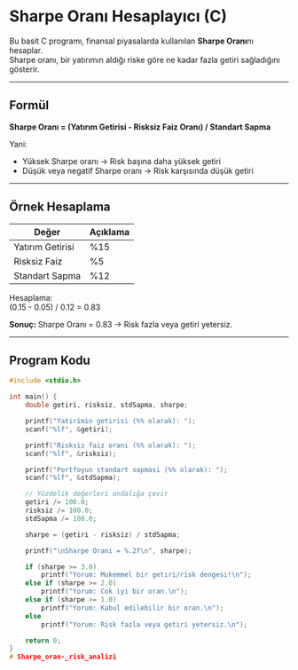 # Sharpe Oranı Hesaplayıcı (C)

Bu basit C programı, finansal piyasalarda kullanılan **Sharpe Oranı**nı hesaplar.  
Sharpe oranı, bir yatırımın aldığı riske göre ne kadar fazla getiri sağladığını gösterir.

---

## Formül

**Sharpe Oranı = (Yatırım Getirisi - Risksiz Faiz Oranı) / Standart Sapma**

Yani:
- Yüksek Sharpe oranı → Risk başına daha yüksek getiri  
- Düşük veya negatif Sharpe oranı → Risk karşısında düşük getiri

---

## Örnek Hesaplama

| Değer | Açıklama |
|-------|-----------|
| Yatırım Getirisi | %15 |
| Risksiz Faiz | %5 |
| Standart Sapma | %12 |

Hesaplama:  
(0.15 - 0.05) / 0.12 = 0.83

**Sonuç:** Sharpe Oranı = 0.83 → Risk fazla veya getiri yetersiz.

---

## Program Kodu

```c
#include <stdio.h>

int main() {
    double getiri, risksiz, stdSapma, sharpe;

    printf("Yatirimin getirisi (%% olarak): ");
    scanf("%lf", &getiri);

    printf("Risksiz faiz orani (%% olarak): ");
    scanf("%lf", &risksiz);

    printf("Portfoyun standart sapmasi (%% olarak): ");
    scanf("%lf", &stdSapma);

    // Yüzdelik değerleri ondalığa çevir
    getiri /= 100.0;
    risksiz /= 100.0;
    stdSapma /= 100.0;

    sharpe = (getiri - risksiz) / stdSapma;

    printf("\nSharpe Orani = %.2f\n", sharpe);

    if (sharpe >= 3.0)
        printf("Yorum: Mukemmel bir getiri/risk dengesi!\n");
    else if (sharpe >= 2.0)
        printf("Yorum: Cok iyi bir oran.\n");
    else if (sharpe >= 1.0)
        printf("Yorum: Kabul edilebilir bir oran.\n");
    else
        printf("Yorum: Risk fazla veya getiri yetersiz.\n");

    return 0;
}
# Sharpe_oran-_risk_analizi
